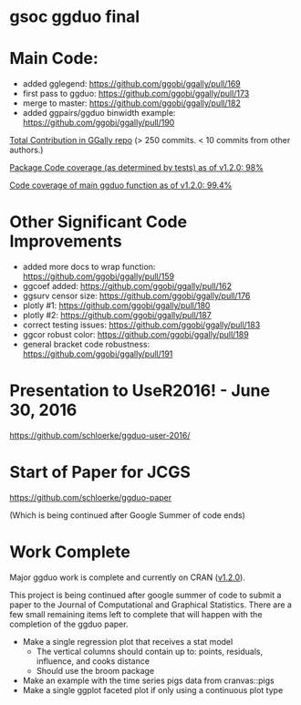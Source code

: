 # gsoc ggduo final

# Main Code:
* added gglegend: https://github.com/ggobi/ggally/pull/169
* first pass to ggduo: https://github.com/ggobi/ggally/pull/173
* merge to master: https://github.com/ggobi/ggally/pull/182
* added ggpairs/ggduo binwidth example: https://github.com/ggobi/ggally/pull/190

[Total Contribution in GGally repo](https://github.com/ggobi/ggally/compare/40e248c4124f41d7ae8aa2f828687e84069a7692...79dc9ff278a5906c112a5b7e3230799a86e2f48e) (> 250 commits. < 10 commits from other authors.)

[Package Code coverage (as determined by tests) as of v1.2.0: 98%](https://codecov.io/gh/ggobi/ggally/tree/9b04b7b53d8ce61692fa9f21bc52241a6ec2af52/R)

[Code coverage of main ggduo function as of v1.2.0: 99.4%](https://codecov.io/gh/ggobi/ggally/src/9b04b7b53d8ce61692fa9f21bc52241a6ec2af52/R/ggpairs.R)

# Other Significant Code Improvements

* added more docs to wrap function: https://github.com/ggobi/ggally/pull/159
* ggcoef added: https://github.com/ggobi/ggally/pull/162
* ggsurv censor size: https://github.com/ggobi/ggally/pull/176
* plotly #1: https://github.com/ggobi/ggally/pull/180
* plotly #2: https://github.com/ggobi/ggally/pull/187
* correct testing issues: https://github.com/ggobi/ggally/pull/183
* ggcor robust color: https://github.com/ggobi/ggally/pull/189
* general bracket code robustness: https://github.com/ggobi/ggally/pull/191

# Presentation to UseR2016! - June 30, 2016

https://github.com/schloerke/ggduo-user-2016/

# Start of Paper for JCGS

https://github.com/schloerke/ggduo-paper

(Which is being continued after Google Summer of code ends)


# Work Complete

Major ggduo work is complete and currently on CRAN ([v1.2.0](https://github.com/ggobi/ggally/releases/tag/v1.2.0)).  

This project is being continued after google summer of code to submit a paper to the Journal of Computational and Graphical Statistics.  There are a few small remaining items left to complete that will happen with the completion of the ggduo paper.

* Make a single regression plot that receives a stat model
  * The vertical columns should contain up to: points, residuals, influence, and cooks distance
  * Should use the broom package
* Make an example with the time series pigs data from cranvas::pigs
* Make a single ggplot faceted plot if only using a continuous plot type
